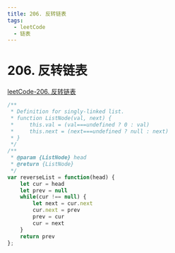 ```yaml
---
title: 206. 反转链表
tags:
  - leetCode
  - 链表
---
```

# 206. 反转链表
[leetCode-206. 反转链表](https://leetcode.cn/problems/reverse-linked-list/)
```js
/**
 * Definition for singly-linked list.
 * function ListNode(val, next) {
 *     this.val = (val===undefined ? 0 : val)
 *     this.next = (next===undefined ? null : next)
 * }
 */
/**
 * @param {ListNode} head
 * @return {ListNode}
 */
var reverseList = function(head) {
    let cur = head
    let prev = null
    while(cur !== null) {
        let next = cur.next
        cur.next = prev
        prev = cur
        cur = next
    }
    return prev
};
```
